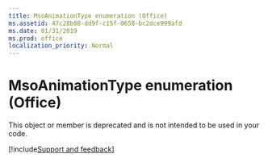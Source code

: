 ```yaml
---
title: MsoAnimationType enumeration (Office)
ms.assetid: 47c28b08-dd9f-c15f-0658-bc2dce999afd
ms.date: 01/31/2019
ms.prod: office
localization_priority: Normal
---
```



# MsoAnimationType enumeration (Office)

This object or member is deprecated and is not intended to be used in your code.

[!include[Support and feedback](~/includes/feedback-boilerplate.md)]